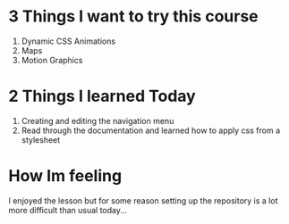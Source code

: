 # 3 Things I want to try this course
1. Dynamic CSS Animations
2. Maps
3. Motion Graphics
# 2 Things I learned Today
1. Creating and editing the navigation menu
2. Read through the documentation and learned how to apply css from a stylesheet
# How Im feeling
I enjoyed the lesson but for some reason setting up the repository is a lot more difficult than usual today...